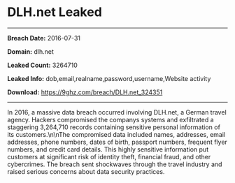 # DLH.net Leaked

------------
**Breach Date:** 2016-07-31

**Domain:** dlh.net

**Leaked Count:** 3264710

**Leaked Info:** dob,email,realname,password,username,Website activity

**Download:** https://9ghz.com/breach/DLH.net_324351

------------
In 2016, a massive data breach occurred involving DLH.net, a German travel agency. Hackers compromised the companys systems and exfiltrated a staggering 3,264,710 records containing sensitive personal information of its customers.\n\nThe compromised data included names, addresses, email addresses, phone numbers, dates of birth, passport numbers, frequent flyer numbers, and credit card details. This highly sensitive information put customers at significant risk of identity theft, financial fraud, and other cybercrimes. The breach sent shockwaves through the travel industry and raised serious concerns about data security practices.
